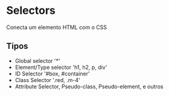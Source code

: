# Selectors

Conecta um elemento HTML com o CSS

## Tipos

* Global selector '*'
* Element/Type selector 'h1, h2, p, div'
* ID Selector '#box, #container'
* Class Selector '.red, .m-4'
* Attribute Selector, Pseudo-class, Pseudo-element, e outros 